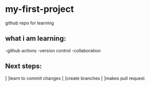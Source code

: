 # my-first-project
github repo for learning

## what i am learning:
-github actions
-version control
-collaboration

## Next steps:
[ ]learn to commit changes
[ ]create branches
[ ]makes pull request

